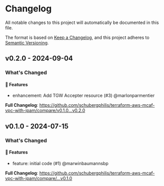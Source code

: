 # Changelog

All notable changes to this project will automatically be documented in this file.

The format is based on [Keep a Changelog](https://keepachangelog.com/en/1.0.0/),
and this project adheres to [Semantic Versioning](https://semver.org/spec/v2.0.0.html).

## v0.2.0 - 2024-09-04

### What's Changed

#### 🚀 Features

* enhancement: Add TGW Accepter resource (#3) @marlonparmentier

**Full Changelog**: https://github.com/schubergphilis/terraform-aws-mcaf-vpc-with-ipam/compare/v0.1.0...v0.2.0

## v0.1.0 - 2024-07-15

### What's Changed

#### 🚀 Features

* feature: initial code (#1) @marwinbaumannsbp

**Full Changelog**: https://github.com/schubergphilis/terraform-aws-mcaf-vpc-with-ipam/compare/...v0.1.0
